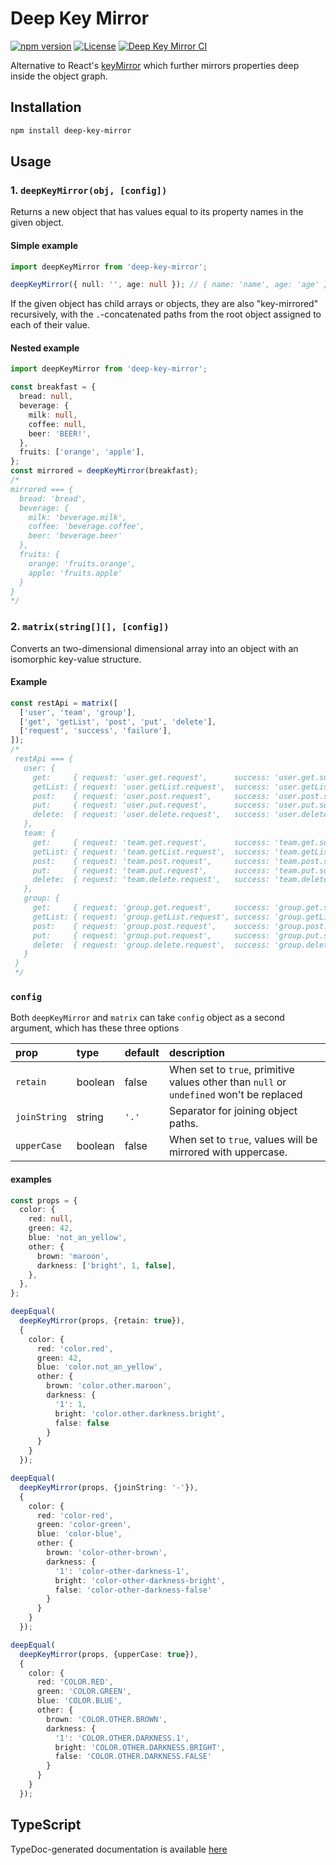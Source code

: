 # Deep Key Mirror

[![npm version](https://badge.fury.io/js/deep-key-mirror.svg)](http://badge.fury.io/js/deep-key-mirror)
[![License](http://img.shields.io/:license-mit-blue.svg)](http://doge.mit-license.org)
[![Deep Key Mirror CI](https://github.com/tkqubo/deep-key-mirror/actions/workflows/build.yml/badge.svg)](https://github.com/tkqubo/deep-key-mirror/actions/workflows/build.yml)

Alternative to React's [keyMirror](https://github.com/STRML/keyMirror) which further mirrors properties deep inside the
object graph.

## Installation

```sh
npm install deep-key-mirror
```

## Usage

### 1. `deepKeyMirror(obj, [config])`

Returns a new object that has values equal to its property names in the given object.

#### Simple example

```ts
import deepKeyMirror from 'deep-key-mirror';

deepKeyMirror({ null: '', age: null }); // { name: 'name', age: 'age' }
```

If the given object has child arrays or objects, they are also "key-mirrored" recursively, with the `.`-concatenated
paths from the root object assigned to each of their value.

#### Nested example

```ts
import deepKeyMirror from 'deep-key-mirror';

const breakfast = {
  bread: null,
  beverage: {
    milk: null,
    coffee: null,
    beer: 'BEER!',
  },
  fruits: ['orange', 'apple'],
};
const mirrored = deepKeyMirror(breakfast);
/*
mirrored === {
  bread: 'bread',
  beverage: {
    milk: 'beverage.milk',
    coffee: 'beverage.coffee',
    beer: 'beverage.beer'
  },
  fruits: {
    orange: 'fruits.orange',
    apple: 'fruits.apple'
  }
}
*/
```

### 2. `matrix(string[][], [config])`

Converts an two-dimensional dimensional array into an object with an isomorphic key-value structure.

#### Example

```js
const restApi = matrix([
  ['user', 'team', 'group'],
  ['get', 'getList', 'post', 'put', 'delete'],
  ['request', 'success', 'failure'],
]);
/*
 restApi === {
   user: {
     get:     { request: 'user.get.request',      success: 'user.get.success',      failure: 'user.get.failure' },
     getList: { request: 'user.getList.request',  success: 'user.getList.success',  failure: 'user.getList.failure' },
     post:    { request: 'user.post.request',     success: 'user.post.success',     failure: 'user.post.failure' },
     put:     { request: 'user.put.request',      success: 'user.put.success',      failure: 'user.put.failure' },
     delete:  { request: 'user.delete.request',   success: 'user.delete.success',   failure: 'user.delete.failure' },
   },
   team: {
     get:     { request: 'team.get.request',      success: 'team.get.success',      failure: 'team.get.failure' },
     getList: { request: 'team.getList.request',  success: 'team.getList.success',  failure: 'team.getList.failure' },
     post:    { request: 'team.post.request',     success: 'team.post.success',     failure: 'team.post.failure' },
     put:     { request: 'team.put.request',      success: 'team.put.success',      failure: 'team.put.failure' },
     delete:  { request: 'team.delete.request',   success: 'team.delete.success',   failure: 'team.delete.failure' },
   },
   group: {
     get:     { request: 'group.get.request',     success: 'group.get.success',     failure: 'group.get.failure' },
     getList: { request: 'group.getList.request', success: 'group.getList.success', failure: 'group.getList.failure' },
     post:    { request: 'group.post.request',    success: 'group.post.success',    failure: 'group.post.failure' },
     put:     { request: 'group.put.request',     success: 'group.put.success',     failure: 'group.put.failure' },
     delete:  { request: 'group.delete.request',  success: 'group.delete.success',  failure: 'group.delete.failure' },
   }
 }
 */
```

### `config`

Both `deepKeyMirror` and `matrix` can take `config` object as a second argument, which has these three options

| prop         | type    | default | description                                                                             |
| :----------- | :------ | :------ | :-------------------------------------------------------------------------------------- |
| `retain`     | boolean | false   | When set to `true`, primitive values other than `null` or `undefined` won't be replaced |
| `joinString` | string  | `'.'`   | Separator for joining object paths.                                                     |
| `upperCase`  | boolean | false   | When set to `true`, values will be mirrored with uppercase.                             |

#### examples

```ts
const props = {
  color: {
    red: null,
    green: 42,
    blue: 'not_an_yellow',
    other: {
      brown: 'maroon',
      darkness: ['bright', 1, false],
    },
  },
};

deepEqual(
  deepKeyMirror(props, {retain: true}),
  {
    color: {
      red: 'color.red',
      green: 42,
      blue: 'color.not_an_yellow',
      other: {
        brown: 'color.other.maroon',
        darkness: {
          '1': 1,
          bright: 'color.other.darkness.bright',
          false: false
        }
      }
    }
  });

deepEqual(
  deepKeyMirror(props, {joinString: '-'}),
  {
    color: {
      red: 'color-red',
      green: 'color-green',
      blue: 'color-blue',
      other: {
        brown: 'color-other-brown',
        darkness: {
          '1': 'color-other-darkness-1',
          bright: 'color-other-darkness-bright',
          false: 'color-other-darkness-false'
        }
      }
    }
  });

deepEqual(
  deepKeyMirror(props, {upperCase: true}),
  {
    color: {
      red: 'COLOR.RED',
      green: 'COLOR.GREEN',
      blue: 'COLOR.BLUE',
      other: {
        brown: 'COLOR.OTHER.BROWN',
        darkness: {
          '1': 'COLOR.OTHER.DARKNESS.1',
          bright: 'COLOR.OTHER.DARKNESS.BRIGHT',
          false: 'COLOR.OTHER.DARKNESS.FALSE'
        }
      }
    }
  });
```

## TypeScript

TypeDoc-generated documentation is available [here](http://tkqubo.github.io/deep-key-mirror/)
